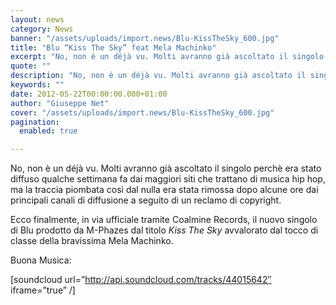 ```yaml
---
layout: news
category: News
banner: "/assets/uploads/import.news/Blu-KissTheSky_600.jpg"
title: "Blu “Kiss The Sky” feat Mela Machinko"
excerpt: "No, non è un déjà vu. Molti avranno già ascoltato il singolo perchè era stato diffuso qualche settimana fa dai maggiori siti che trattano di musica hip hop, ma la traccia piombata così dal nulla era stata rimossa dopo alcune ore dai principali canali di diffusione a seguito di un reclamo di copyright. Ecco finalmente, [&hellip"
quote: ""
description: "No, non è un déjà vu. Molti avranno già ascoltato il singolo perchè era stato diffuso qualche settimana fa dai maggiori siti che trattano di musica hip hop, ma la traccia piombata così dal nulla era stata rimossa dopo alcune ore dai principali canali di diffusione a seguito di un reclamo di copyright. Ecco finalmente, [&hellip"
keywords: ""
date: 2012-05-22T00:00:00.000+01:00
author: "Giuseppe Net"
cover: "/assets/uploads/import.news/Blu-KissTheSky_600.jpg"
pagination:
  enabled: true

---
```


No, non è un déjà vu. Molti avranno già ascoltato il singolo perchè era stato diffuso qualche settimana fa dai maggiori siti che trattano di musica hip hop, ma la traccia piombata così dal nulla era stata rimossa dopo alcune ore dai principali canali di diffusione a seguito di un reclamo di copyright.

Ecco finalmente, in via ufficiale tramite Coalmine Records, il nuovo singolo di Blu prodotto da M-Phazes dal titolo _Kiss The Sky_ avvalorato dal tocco di classe della bravissima Mela Machinko.

Buona Musica:

\[soundcloud url=”http://api.soundcloud.com/tracks/44015642″ iframe=”true” /\]
